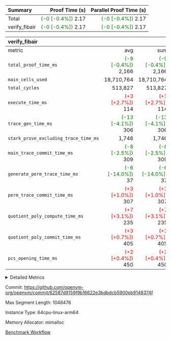 | Summary | Proof Time (s) | Parallel Proof Time (s) |
|:---|---:|---:|
| Total | <span style='color: green'>(-0 [-0.4%])</span> 2.17 | <span style='color: green'>(-0 [-0.4%])</span> 2.17 |
| verify_fibair | <span style='color: green'>(-0 [-0.4%])</span> 2.17 | <span style='color: green'>(-0 [-0.4%])</span> 2.17 |


| verify_fibair |||||
|:---|---:|---:|---:|---:|
|metric|avg|sum|max|min|
| `total_proof_time_ms ` | <span style='color: green'>(-9 [-0.4%])</span> 2,166 | <span style='color: green'>(-9 [-0.4%])</span> 2,166 | <span style='color: green'>(-9 [-0.4%])</span> 2,166 | <span style='color: green'>(-9 [-0.4%])</span> 2,166 |
| `main_cells_used     ` |  18,710,764 |  18,710,764 |  18,710,764 |  18,710,764 |
| `total_cycles        ` |  513,827 |  513,827 |  513,827 |  513,827 |
| `execute_time_ms     ` | <span style='color: red'>(+3 [+2.7%])</span> 114 | <span style='color: red'>(+3 [+2.7%])</span> 114 | <span style='color: red'>(+3 [+2.7%])</span> 114 | <span style='color: red'>(+3 [+2.7%])</span> 114 |
| `trace_gen_time_ms   ` | <span style='color: green'>(-13 [-4.1%])</span> 306 | <span style='color: green'>(-13 [-4.1%])</span> 306 | <span style='color: green'>(-13 [-4.1%])</span> 306 | <span style='color: green'>(-13 [-4.1%])</span> 306 |
| `stark_prove_excluding_trace_time_ms` |  1,746 |  1,746 |  1,746 |  1,746 |
| `main_trace_commit_time_ms` | <span style='color: green'>(-8 [-2.5%])</span> 309 | <span style='color: green'>(-8 [-2.5%])</span> 309 | <span style='color: green'>(-8 [-2.5%])</span> 309 | <span style='color: green'>(-8 [-2.5%])</span> 309 |
| `generate_perm_trace_time_ms` | <span style='color: green'>(-6 [-14.0%])</span> 37 | <span style='color: green'>(-6 [-14.0%])</span> 37 | <span style='color: green'>(-6 [-14.0%])</span> 37 | <span style='color: green'>(-6 [-14.0%])</span> 37 |
| `perm_trace_commit_time_ms` | <span style='color: red'>(+3 [+1.0%])</span> 307 | <span style='color: red'>(+3 [+1.0%])</span> 307 | <span style='color: red'>(+3 [+1.0%])</span> 307 | <span style='color: red'>(+3 [+1.0%])</span> 307 |
| `quotient_poly_compute_time_ms` | <span style='color: red'>(+7 [+3.1%])</span> 235 | <span style='color: red'>(+7 [+3.1%])</span> 235 | <span style='color: red'>(+7 [+3.1%])</span> 235 | <span style='color: red'>(+7 [+3.1%])</span> 235 |
| `quotient_poly_commit_time_ms` | <span style='color: red'>(+3 [+0.7%])</span> 405 | <span style='color: red'>(+3 [+0.7%])</span> 405 | <span style='color: red'>(+3 [+0.7%])</span> 405 | <span style='color: red'>(+3 [+0.7%])</span> 405 |
| `pcs_opening_time_ms ` | <span style='color: red'>(+2 [+0.4%])</span> 450 | <span style='color: red'>(+2 [+0.4%])</span> 450 | <span style='color: red'>(+2 [+0.4%])</span> 450 | <span style='color: red'>(+2 [+0.4%])</span> 450 |



<details>
<summary>Detailed Metrics</summary>

|  | verify_program_compile_ms | total_cells | stark_prove_excluding_trace_time_ms | quotient_poly_compute_time_ms | quotient_poly_commit_time_ms | perm_trace_commit_time_ms | pcs_opening_time_ms | main_trace_commit_time_ms |
| --- | --- | --- | --- | --- | --- | --- | --- |
|  | 5 | 65,536 | 64 | 3 | 13 | 0 | 33 | 14 | 

| air_name | rows | quotient_deg | main_cols | interactions | constraints | cells |
| --- | --- | --- | --- | --- | --- | --- |
| AccessAdapterAir<2> |  | 4 |  | 5 | 11 |  | 
| AccessAdapterAir<4> |  | 4 |  | 5 | 11 |  | 
| AccessAdapterAir<8> |  | 4 |  | 5 | 11 |  | 
| FibonacciAir | 32,768 | 1 | 2 |  | 5 | 65,536 | 
| FriReducedOpeningAir |  | 4 |  | 31 | 52 |  | 
| NativePoseidon2Air<BabyBearParameters>, 1> |  | 4 |  | 176 | 555 |  | 
| PhantomAir |  | 4 |  | 3 | 4 |  | 
| ProgramAir |  | 1 |  | 1 | 4 |  | 
| VariableRangeCheckerAir |  | 1 |  | 1 | 4 |  | 
| VmAirWrapper<AluNativeAdapterAir, FieldArithmeticCoreAir> |  | 4 |  | 15 | 23 |  | 
| VmAirWrapper<BranchNativeAdapterAir, BranchEqualCoreAir<1> |  | 4 |  | 11 | 22 |  | 
| VmAirWrapper<JalNativeAdapterAir, JalCoreAir> |  | 4 |  | 7 | 6 |  | 
| VmAirWrapper<NativeAdapterAir<2, 0>, PublicValuesCoreAir> |  | 4 |  | 11 | 22 |  | 
| VmAirWrapper<NativeLoadStoreAdapterAir<1>, NativeLoadStoreCoreAir<1> |  | 4 |  | 15 | 16 |  | 
| VmAirWrapper<NativeLoadStoreAdapterAir<4>, NativeLoadStoreCoreAir<4> |  | 4 |  | 15 | 16 |  | 
| VmAirWrapper<NativeVectorizedAdapterAir<4>, FieldExtensionCoreAir> |  | 4 |  | 15 | 23 |  | 
| VmConnectorAir |  | 4 |  | 3 | 8 |  | 
| VolatileBoundaryAir |  | 4 |  | 4 | 16 |  | 

| group | trace_gen_time_ms | total_proof_time_ms | total_cycles | total_cells | stark_prove_excluding_trace_time_ms | quotient_poly_compute_time_ms | quotient_poly_commit_time_ms | perm_trace_commit_time_ms | pcs_opening_time_ms | main_trace_commit_time_ms | main_cells_used | generate_perm_trace_time_ms | execute_time_ms |
| --- | --- | --- | --- | --- | --- | --- | --- | --- | --- | --- | --- | --- | --- |
| verify_fibair | 306 | 2,166 | 513,827 | 43,401,880 | 1,746 | 235 | 405 | 307 | 450 | 309 | 18,710,764 | 37 | 114 | 

| group | air_name | rows | prep_cols | perm_cols | main_cols | cells |
| --- | --- | --- | --- | --- | --- | --- |
| verify_fibair | AccessAdapterAir<2> | 65,536 |  | 12 | 11 | 1,507,328 | 
| verify_fibair | AccessAdapterAir<4> | 32,768 |  | 12 | 13 | 819,200 | 
| verify_fibair | AccessAdapterAir<8> | 128 |  | 12 | 17 | 3,712 | 
| verify_fibair | FriReducedOpeningAir | 1,024 |  | 36 | 25 | 62,464 | 
| verify_fibair | NativePoseidon2Air<BabyBearParameters>, 1> | 16,384 |  | 216 | 399 | 10,076,160 | 
| verify_fibair | PhantomAir | 16,384 |  | 8 | 6 | 229,376 | 
| verify_fibair | ProgramAir | 8,192 |  | 8 | 10 | 147,456 | 
| verify_fibair | VariableRangeCheckerAir | 262,144 | 2 | 8 | 1 | 2,359,296 | 
| verify_fibair | VmAirWrapper<AluNativeAdapterAir, FieldArithmeticCoreAir> | 262,144 |  | 20 | 29 | 12,845,056 | 
| verify_fibair | VmAirWrapper<BranchNativeAdapterAir, BranchEqualCoreAir<1> | 131,072 |  | 16 | 23 | 5,111,808 | 
| verify_fibair | VmAirWrapper<JalNativeAdapterAir, JalCoreAir> | 16,384 |  | 12 | 9 | 344,064 | 
| verify_fibair | VmAirWrapper<NativeLoadStoreAdapterAir<1>, NativeLoadStoreCoreAir<1> | 131,072 |  | 24 | 22 | 6,029,312 | 
| verify_fibair | VmAirWrapper<NativeLoadStoreAdapterAir<4>, NativeLoadStoreCoreAir<4> | 16,384 |  | 24 | 31 | 901,120 | 
| verify_fibair | VmAirWrapper<NativeVectorizedAdapterAir<4>, FieldExtensionCoreAir> | 8,192 |  | 20 | 38 | 475,136 | 
| verify_fibair | VmConnectorAir | 2 | 1 | 8 | 4 | 24 | 
| verify_fibair | VolatileBoundaryAir | 131,072 |  | 8 | 11 | 2,490,368 | 

</details>


Commit: https://github.com/openvm-org/openvm/commit/62587d9159f9b16622e3bdbdcb5900eb9148374f

Max Segment Length: 1048476

Instance Type: 64cpu-linux-arm64

Memory Allocator: mimalloc

[Benchmark Workflow](https://github.com/openvm-org/openvm/actions/runs/13038307084)
